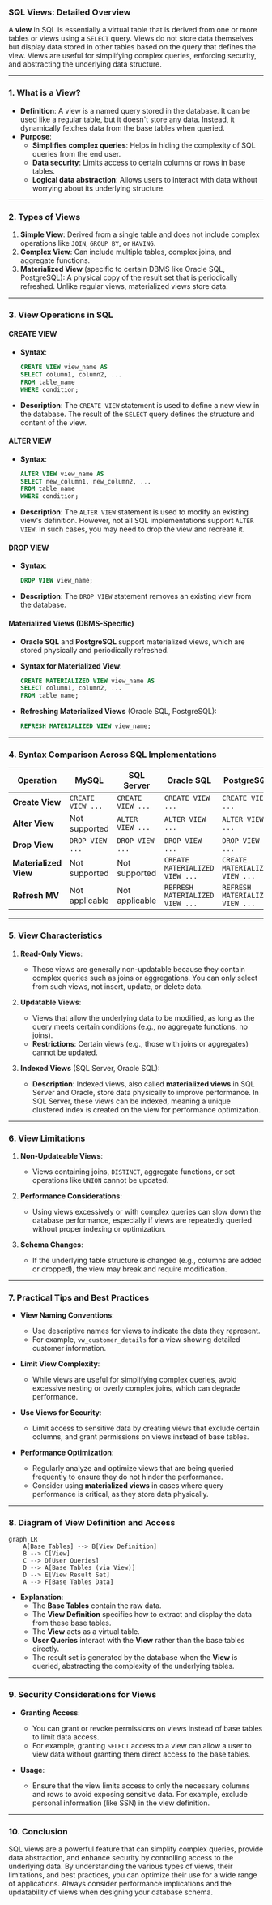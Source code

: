 ### **SQL Views: Detailed Overview**

A **view** in SQL is essentially a virtual table that is derived from one or more tables or views using a `SELECT` query. Views do not store data themselves but display data stored in other tables based on the query that defines the view. Views are useful for simplifying complex queries, enforcing security, and abstracting the underlying data structure.

---

### **1. What is a View?**

- **Definition**: A view is a named query stored in the database. It can be used like a regular table, but it doesn't store any data. Instead, it dynamically fetches data from the base tables when queried.
- **Purpose**:
  - **Simplifies complex queries**: Helps in hiding the complexity of SQL queries from the end user.
  - **Data security**: Limits access to certain columns or rows in base tables.
  - **Logical data abstraction**: Allows users to interact with data without worrying about its underlying structure.

---

### **2. Types of Views**

1. **Simple View**: Derived from a single table and does not include complex operations like `JOIN`, `GROUP BY`, or `HAVING`.
2. **Complex View**: Can include multiple tables, complex joins, and aggregate functions.
3. **Materialized View** (specific to certain DBMS like Oracle SQL, PostgreSQL): A physical copy of the result set that is periodically refreshed. Unlike regular views, materialized views store data.

---

### **3. View Operations in SQL**

#### **CREATE VIEW**
- **Syntax**:  
  ```sql
  CREATE VIEW view_name AS
  SELECT column1, column2, ...
  FROM table_name
  WHERE condition;
  ```
- **Description**: The `CREATE VIEW` statement is used to define a new view in the database. The result of the `SELECT` query defines the structure and content of the view.

#### **ALTER VIEW**
- **Syntax**:  
  ```sql
  ALTER VIEW view_name AS
  SELECT new_column1, new_column2, ...
  FROM table_name
  WHERE condition;
  ```
- **Description**: The `ALTER VIEW` statement is used to modify an existing view's definition. However, not all SQL implementations support `ALTER VIEW`. In such cases, you may need to drop the view and recreate it.

#### **DROP VIEW**
- **Syntax**:  
  ```sql
  DROP VIEW view_name;
  ```
- **Description**: The `DROP VIEW` statement removes an existing view from the database.

#### **Materialized Views (DBMS-Specific)**

- **Oracle SQL** and **PostgreSQL** support materialized views, which are stored physically and periodically refreshed.
- **Syntax for Materialized View**:  
  ```sql
  CREATE MATERIALIZED VIEW view_name AS
  SELECT column1, column2, ...
  FROM table_name;
  ```

- **Refreshing Materialized Views** (Oracle SQL, PostgreSQL):  
  ```sql
  REFRESH MATERIALIZED VIEW view_name;
  ```

---

### **4. Syntax Comparison Across SQL Implementations**

| **Operation**       | **MySQL**           | **SQL Server**       | **Oracle SQL**        | **PostgreSQL**        |
|---------------------|---------------------|----------------------|-----------------------|-----------------------|
| **Create View**      | `CREATE VIEW ...`    | `CREATE VIEW ...`     | `CREATE VIEW ...`      | `CREATE VIEW ...`      |
| **Alter View**       | Not supported        | `ALTER VIEW ...`      | `ALTER VIEW ...`       | `ALTER VIEW ...`       |
| **Drop View**        | `DROP VIEW ...`      | `DROP VIEW ...`       | `DROP VIEW ...`        | `DROP VIEW ...`        |
| **Materialized View**| Not supported        | Not supported         | `CREATE MATERIALIZED VIEW ...` | `CREATE MATERIALIZED VIEW ...` |
| **Refresh MV**       | Not applicable       | Not applicable        | `REFRESH MATERIALIZED VIEW ...` | `REFRESH MATERIALIZED VIEW ...` |

---

### **5. View Characteristics**

1. **Read-Only Views**: 
   - These views are generally non-updatable because they contain complex queries such as joins or aggregations. You can only select from such views, not insert, update, or delete data.
  
2. **Updatable Views**: 
   - Views that allow the underlying data to be modified, as long as the query meets certain conditions (e.g., no aggregate functions, no joins).
   - **Restrictions**: Certain views (e.g., those with joins or aggregates) cannot be updated.

3. **Indexed Views** (SQL Server, Oracle SQL): 
   - **Description**: Indexed views, also called **materialized views** in SQL Server and Oracle, store data physically to improve performance. In SQL Server, these views can be indexed, meaning a unique clustered index is created on the view for performance optimization.

---

### **6. View Limitations**

1. **Non-Updateable Views**: 
   - Views containing joins, `DISTINCT`, aggregate functions, or set operations like `UNION` cannot be updated.
   
2. **Performance Considerations**: 
   - Using views excessively or with complex queries can slow down the database performance, especially if views are repeatedly queried without proper indexing or optimization.
  
3. **Schema Changes**:
   - If the underlying table structure is changed (e.g., columns are added or dropped), the view may break and require modification.

---

### **7. Practical Tips and Best Practices**

- **View Naming Conventions**: 
  - Use descriptive names for views to indicate the data they represent.
  - For example, `vw_customer_details` for a view showing detailed customer information.

- **Limit View Complexity**: 
  - While views are useful for simplifying complex queries, avoid excessive nesting or overly complex joins, which can degrade performance.

- **Use Views for Security**:
  - Limit access to sensitive data by creating views that exclude certain columns, and grant permissions on views instead of base tables.

- **Performance Optimization**:
  - Regularly analyze and optimize views that are being queried frequently to ensure they do not hinder the performance.
  - Consider using **materialized views** in cases where query performance is critical, as they store data physically.

---

### **8. Diagram of View Definition and Access**

```mermaid
graph LR
    A[Base Tables] --> B[View Definition]
    B --> C[View]
    C --> D[User Queries]
    D --> A[Base Tables (via View)]
    D --> E[View Result Set]
    A --> F[Base Tables Data]
```

- **Explanation**:
  - The **Base Tables** contain the raw data.
  - The **View Definition** specifies how to extract and display the data from these base tables.
  - The **View** acts as a virtual table.
  - **User Queries** interact with the **View** rather than the base tables directly.
  - The result set is generated by the database when the **View** is queried, abstracting the complexity of the underlying tables.

---

### **9. Security Considerations for Views**

- **Granting Access**: 
  - You can grant or revoke permissions on views instead of base tables to limit data access.
  - For example, granting `SELECT` access to a view can allow a user to view data without granting them direct access to the base tables.

- **Usage**:
  - Ensure that the view limits access to only the necessary columns and rows to avoid exposing sensitive data. For example, exclude personal information (like SSN) in the view definition.

---

### **10. Conclusion**

SQL views are a powerful feature that can simplify complex queries, provide data abstraction, and enhance security by controlling access to the underlying data. By understanding the various types of views, their limitations, and best practices, you can optimize their use for a wide range of applications. Always consider performance implications and the updatability of views when designing your database schema.